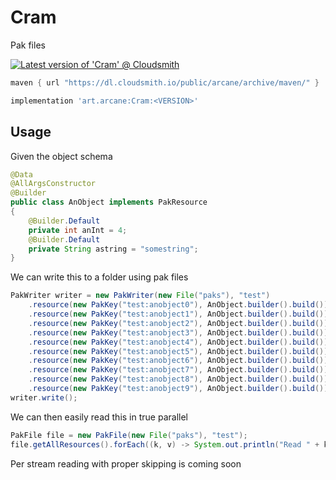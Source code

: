 # Cram
Pak files

[![Latest version of 'Cram' @ Cloudsmith](https://api-prd.cloudsmith.io/v1/badges/version/arcane/archive/maven/Cram/latest/a=noarch;xg=art.arcane/?render=true&show_latest=true)](https://cloudsmith.io/~arcane/repos/archive/packages/detail/maven/Cram/latest/a=noarch;xg=art.arcane/)

```groovy
maven { url "https://dl.cloudsmith.io/public/arcane/archive/maven/" }
```

```groovy
implementation 'art.arcane:Cram:<VERSION>'
```

## Usage

Given the object schema

```java
@Data
@AllArgsConstructor
@Builder
public class AnObject implements PakResource
{
    @Builder.Default
    private int anInt = 4;
    @Builder.Default
    private String astring = "somestring";
}
```

We can write this to a folder using pak files

```java
PakWriter writer = new PakWriter(new File("paks"), "test")
    .resource(new PakKey("test:anobject0"), AnObject.builder().build())
    .resource(new PakKey("test:anobject1"), AnObject.builder().build())
    .resource(new PakKey("test:anobject2"), AnObject.builder().build())
    .resource(new PakKey("test:anobject3"), AnObject.builder().build())
    .resource(new PakKey("test:anobject4"), AnObject.builder().build())
    .resource(new PakKey("test:anobject5"), AnObject.builder().build())
    .resource(new PakKey("test:anobject6"), AnObject.builder().build())
    .resource(new PakKey("test:anobject7"), AnObject.builder().build())
    .resource(new PakKey("test:anobject8"), AnObject.builder().build())
    .resource(new PakKey("test:anobject9"), AnObject.builder().build());
writer.write();
```

We can then easily read this in true parallel

```java
PakFile file = new PakFile(new File("paks"), "test");
file.getAllResources().forEach((k, v) -> System.out.println("Read " + k + " as " + NBTSon.toSNBT(v)));
```

Per stream reading with proper skipping is coming soon